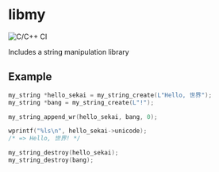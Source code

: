 # libmy

![C/C++ CI](https://github.com/TanguyAndreani/libmy/workflows/C/C++%20CI/badge.svg)

Includes a string manipulation library

## Example

```c
my_string *hello_sekai = my_string_create(L"Hello, 世界");
my_string *bang = my_string_create(L"!");

my_string_append_wr(hello_sekai, bang, 0);

wprintf("%ls\n", hello_sekai->unicode);
/* => Hello, 世界! */

my_string_destroy(hello_sekai);
my_string_destroy(bang);
```

